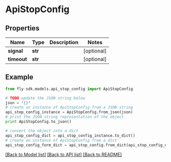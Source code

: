 # ApiStopConfig


## Properties
Name | Type | Description | Notes
------------ | ------------- | ------------- | -------------
**signal** | **str** |  | [optional] 
**timeout** | **str** |  | [optional] 

## Example

```python
from fly-sdk.models.api_stop_config import ApiStopConfig

# TODO update the JSON string below
json = "{}"
# create an instance of ApiStopConfig from a JSON string
api_stop_config_instance = ApiStopConfig.from_json(json)
# print the JSON string representation of the object
print ApiStopConfig.to_json()

# convert the object into a dict
api_stop_config_dict = api_stop_config_instance.to_dict()
# create an instance of ApiStopConfig from a dict
api_stop_config_form_dict = api_stop_config.from_dict(api_stop_config_dict)
```
[[Back to Model list]](../README.md#documentation-for-models) [[Back to API list]](../README.md#documentation-for-api-endpoints) [[Back to README]](../README.md)


